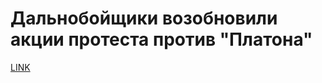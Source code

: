 # Дальнобойщики возобновили акции протеста против "Платона"



[LINK](https://varlamov.ru/2066235.html)